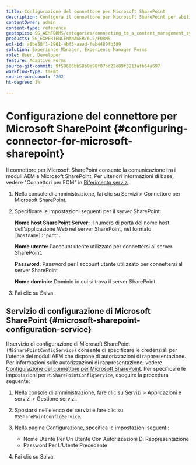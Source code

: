 ```yaml
---
title: Configurazione del connettore per Microsoft SharePoint
description: Configura il connettore per Microsoft SharePoint per abilitare la comunicazione tra i moduli AEM e Microsoft SharePoint.
contentOwner: admin
content-type: reference
geptopics: SG_AEMFORMS/categories/connecting_to_a_content_management_system
products: SG_EXPERIENCEMANAGER/6.5/FORMS
exl-id: a8be58f1-1961-4bf5-aaad-feb4489fb389
solution: Experience Manager, Experience Manager Forms
role: User, Developer
feature: Adaptive Forms
source-git-commit: 9f59606bb58b9e90f07bd22e89f3213afb54a697
workflow-type: tm+mt
source-wordcount: '202'
ht-degree: 1%

---
```


# Configurazione del connettore per Microsoft SharePoint {#configuring-connector-for-microsoft-sharepoint}

Il connettore per Microsoft SharePoint consente la comunicazione tra i moduli AEM e Microsoft SharePoint. Per ulteriori informazioni di base, vedere &quot;Connettori per ECM&quot; in [Riferimento servizi](https://www.adobe.com/go/learn_aemforms_services_63).

1. Nella console di amministrazione, fai clic su Servizi > Connettore per Microsoft SharePoint.
1. Specificare le impostazioni seguenti per il server SharePoint:

   **Nome host SharePoint Server:** Il numero di porta del nome host dell&#39;applicazione Web nel server SharePoint, nel formato `[hostname]:'port'`.

   **Nome utente:** l&#39;account utente utilizzato per connettersi al server SharePoint.

   **Password:** Password per l&#39;account utente utilizzato per connettersi al server SharePoint

   **Nome dominio:** Dominio in cui si trova il server SharePoint.

1. Fai clic su Salva.

## Servizio di configurazione di Microsoft SharePoint {#microsoft-sharepoint-configuration-service}

Il servizio di configurazione di Microsoft SharePoint `(MSSharePointConfigService)` consente di specificare le credenziali per l&#39;utente dei moduli AEM che dispone di autorizzazioni di rappresentazione. Per informazioni sulle autorizzazioni di rappresentazione, vedere [Configurazione del connettore per Microsoft SharePoint](https://help.adobe.com/en_US/AEMForms/6.1/SharePointConfig/index.html). Per specificare le impostazioni per `MSSharePointConfigService`, eseguire la procedura seguente:

1. Nella console di amministrazione, fare clic su Servizi > Applicazioni e servizi > Gestione servizi.
1. Spostarsi nell&#39;elenco dei servizi e fare clic su `MSSharePointConfigService`.
1. Nella pagina Configurazione, specifica le impostazioni seguenti:

   * Nome Utente Per Un Utente Con Autorizzazioni Di Rappresentazione
   * Password Per L&#39;Utente Precedente

1. Fai clic su Salva.
